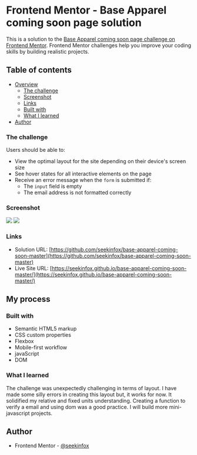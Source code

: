# Frontend Mentor - Base Apparel coming soon page solution

This is a solution to the [Base Apparel coming soon page challenge on Frontend Mentor](https://www.frontendmentor.io/challenges/base-apparel-coming-soon-page-5d46b47f8db8a7063f9331a0). Frontend Mentor challenges help you improve your coding skills by building realistic projects. 

## Table of contents

- [Overview](#overview)
  - [The challenge](#the-challenge)
  - [Screenshot](#screenshot)
  - [Links](#links)
  - [Built with](#built-with)
  - [What I learned](#what-i-learned)
- [Author](#author)


### The challenge

Users should be able to:

- View the optimal layout for the site depending on their device's screen size
- See hover states for all interactive elements on the page
- Receive an error message when the `form` is submitted if:
  - The `input` field is empty
  - The email address is not formatted correctly

### Screenshot

![](./screenshot.jpg)
![](./screenshot.jpg)

### Links

- Solution URL: [https://github.com/seekinfox/base-apparel-coming-soon-master](https://github.com/seekinfox/base-apparel-coming-soon-master)
- Live Site URL: [https://seekinfox.github.io/base-apparel-coming-soon-master/](https://seekinfox.github.io/base-apparel-coming-soon-master/)

## My process

### Built with

- Semantic HTML5 markup
- CSS custom properties
- Flexbox
- Mobile-first workflow
- javaScript
- DOM

### What I learned

The challenge was unexpectedly challenging in terms of layout.
I have made some silly errors in creating this layout but, it works for now.
It solidified my relative and fixed units understanding.
Creating a function to verify a email and using dom was a good practice.
I will build  more mini-javascript projects.  

## Author

- Frontend Mentor - [@seekinfox](https://www.frontendmentor.io/profile/seekinfox)
